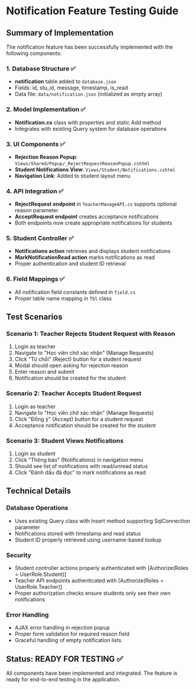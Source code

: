 # Notification Feature Testing Guide

## Summary of Implementation

The notification feature has been successfully implemented with the following components:

### 1. Database Structure ✅
- **notification** table added to `database.json`
- Fields: id, stu_id, message, timestamp, is_read
- Data file: `data/notification.json` (initialized as empty array)

### 2. Model Implementation ✅
- **Notification.cs** class with properties and static Add method
- Integrates with existing Query system for database operations

### 3. UI Components ✅
- **Rejection Reason Popup**: `Views/Shared/Popup/_RejectRequestReasonPopup.cshtml`
- **Student Notifications View**: `Views/Student/Notifications.cshtml`
- **Navigation Link**: Added to student layout menu

### 4. API Integration ✅
- **RejectRequest endpoint** in `TeacherManageAPI.cs` supports optional reason parameter
- **AcceptRequest endpoint** creates acceptance notifications
- Both endpoints now create appropriate notifications for students

### 5. Student Controller ✅
- **Notifications action** retrieves and displays student notifications
- **MarkNotificationRead action** marks notifications as read
- Proper authentication and student ID retrieval

### 6. Field Mappings ✅
- All notification field constants defined in `field.cs`
- Proper table name mapping in `Tbl` class

## Test Scenarios

### Scenario 1: Teacher Rejects Student Request with Reason
1. Login as teacher
2. Navigate to "Học viên chờ xác nhận" (Manage Requests)
3. Click "Từ chối" (Reject) button for a student request
4. Modal should open asking for rejection reason
5. Enter reason and submit
6. Notification should be created for the student

### Scenario 2: Teacher Accepts Student Request
1. Login as teacher
2. Navigate to "Học viên chờ xác nhận" (Manage Requests)
3. Click "Đồng ý" (Accept) button for a student request
4. Acceptance notification should be created for the student

### Scenario 3: Student Views Notifications
1. Login as student
2. Click "Thông báo" (Notifications) in navigation menu
3. Should see list of notifications with read/unread status
4. Click "Đánh dấu đã đọc" to mark notifications as read

## Technical Details

### Database Operations
- Uses existing Query class with Insert method supporting SqlConnection parameter
- Notifications stored with timestamp and read status
- Student ID properly retrieved using username-based lookup

### Security
- Student controller actions properly authenticated with [Authorize(Roles = UserRole.Student)]
- Teacher API endpoints authenticated with [Authorize(Roles = UserRole.Teacher)]
- Proper authorization checks ensure students only see their own notifications

### Error Handling
- AJAX error handling in rejection popup
- Proper form validation for required reason field
- Graceful handling of empty notification lists

## Status: READY FOR TESTING ✅

All components have been implemented and integrated. The feature is ready for end-to-end testing in the application.
